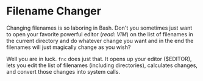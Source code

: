 Filename Changer
================

Changing filenames is so laboring in Bash. Don't you sometimes just want to
open your favorite powerful editor (*read: VIM*) on the list of filenames
in the current directory and do whatever change you want and in the end the filenames
will just magically change as you wish?

Well you are in luck. `fnc` does just that. It opens up your editor ($EDITOR),
lets you edit the list of filenames (including directories), calculates changes,
and convert those changes into system calls.
